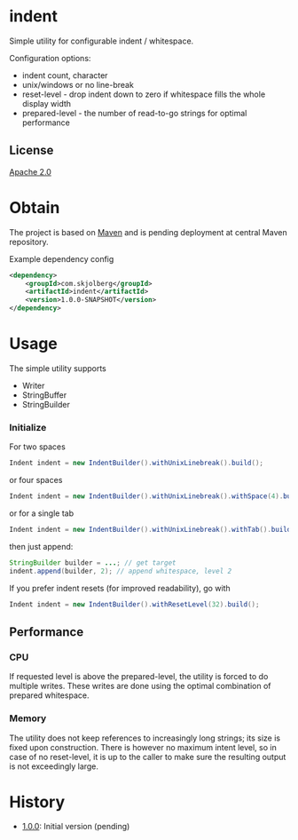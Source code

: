 # indent
Simple utility for configurable indent / whitespace.

Configuration options:

 * indent count, character
 * unix/windows or no line-break
 * reset-level - drop indent down to zero if whitespace fills the whole display width
 * prepared-level - the number of read-to-go strings for optimal performance

## License
[Apache 2.0]

# Obtain
The project is based on [Maven] and is pending deployment at central Maven repository.

Example dependency config

```xml
<dependency>
    <groupId>com.skjolberg</groupId>
    <artifactId>indent</artifactId>
    <version>1.0.0-SNAPSHOT</version>
</dependency>
```

# Usage
The simple utility supports

 * Writer
 * StringBuffer
 * StringBuilder

### Initialize

For two spaces
```java
Indent indent = new IndentBuilder().withUnixLinebreak().build();
```

or four spaces
```java
Indent indent = new IndentBuilder().withUnixLinebreak().withSpace(4).build();
```
or for a single tab

```java
Indent indent = new IndentBuilder().withUnixLinebreak().withTab().build();
```

then just append:

```java
StringBuilder builder = ...; // get target
indent.append(builder, 2); // append whitespace, level 2
```

If you prefer indent resets (for improved readability), go with

```java
Indent indent = new IndentBuilder().withResetLevel(32).build();
```

## Performance

### CPU
If requested level is above the prepared-level, the utility is forced to do multiple writes. These writes are done using the optimal combination of prepared whitespace.

### Memory
The utility does not keep references to increasingly long strings; its size is fixed upon construction. There is however no maximum intent level, so in case of no reset-level, it is up to the caller to make sure the resulting output is not exceedingly large.

# History

 - [1.0.0]: Initial version (pending)

[Apache 2.0]:          	http://www.apache.org/licenses/LICENSE-2.0.html
[issue-tracker]:       	https://github.com/skjolber/indent/issues
[Maven]:                http://maven.apache.org/
[1.0.0]:				https://github.com/skjolber/indent/releases/tag/indent-1.0.0